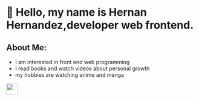 # 👋 Hello, my name is Hernan Hernandez,developer web frontend.

## About Me:
* I am interested in front end web programming
* I read books and watch videos about personal growth
* my hobbies are watching anime and manga
<img decoding="async" src="https://cdn.simpleicons.org/nextdotjs" width="30px"/>
